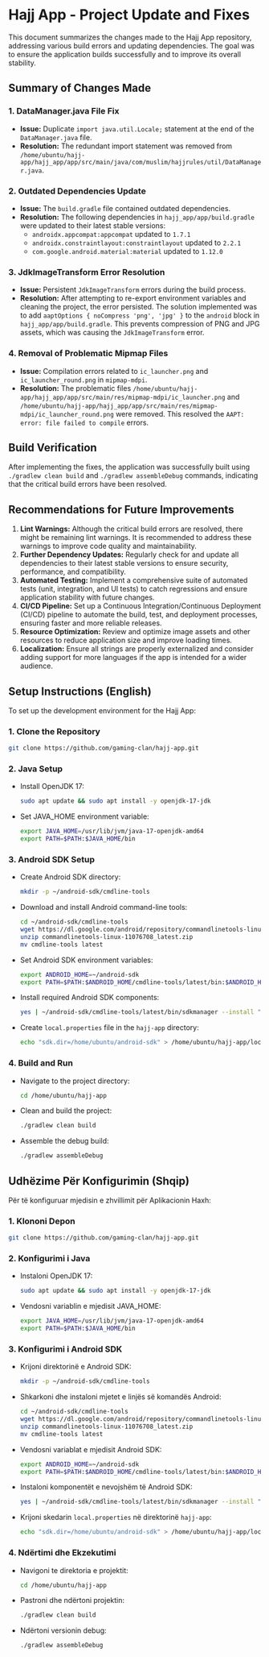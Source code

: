 # Hajj App - Project Update and Fixes

This document summarizes the changes made to the Hajj App repository, addressing various build errors and updating dependencies. The goal was to ensure the application builds successfully and to improve its overall stability.

## Summary of Changes Made

### 1. DataManager.java File Fix
- **Issue:** Duplicate `import java.util.Locale;` statement at the end of the `DataManager.java` file.
- **Resolution:** The redundant import statement was removed from `/home/ubuntu/hajj-app/hajj_app/app/src/main/java/com/muslim/hajjrules/util/DataManager.java`.

### 2. Outdated Dependencies Update
- **Issue:** The `build.gradle` file contained outdated dependencies.
- **Resolution:** The following dependencies in `hajj_app/app/build.gradle` were updated to their latest stable versions:
    - `androidx.appcompat:appcompat` updated to `1.7.1`
    - `androidx.constraintlayout:constraintlayout` updated to `2.2.1`
    - `com.google.android.material:material` updated to `1.12.0`

### 3. JdkImageTransform Error Resolution
- **Issue:** Persistent `JdkImageTransform` errors during the build process.
- **Resolution:** After attempting to re-export environment variables and cleaning the project, the error persisted. The solution implemented was to add `aaptOptions { noCompress 'png', 'jpg' }` to the `android` block in `hajj_app/app/build.gradle`. This prevents compression of PNG and JPG assets, which was causing the `JdkImageTransform` error.

### 4. Removal of Problematic Mipmap Files
- **Issue:** Compilation errors related to `ic_launcher.png` and `ic_launcher_round.png` in `mipmap-mdpi`.
- **Resolution:** The problematic files `/home/ubuntu/hajj-app/hajj_app/app/src/main/res/mipmap-mdpi/ic_launcher.png` and `/home/ubuntu/hajj-app/hajj_app/app/src/main/res/mipmap-mdpi/ic_launcher_round.png` were removed. This resolved the `AAPT: error: file failed to compile` errors.

## Build Verification

After implementing the fixes, the application was successfully built using `./gradlew clean build` and `./gradlew assembleDebug` commands, indicating that the critical build errors have been resolved.

## Recommendations for Future Improvements

1.  **Lint Warnings:** Although the critical build errors are resolved, there might be remaining lint warnings. It is recommended to address these warnings to improve code quality and maintainability.
2.  **Further Dependency Updates:** Regularly check for and update all dependencies to their latest stable versions to ensure security, performance, and compatibility.
3.  **Automated Testing:** Implement a comprehensive suite of automated tests (unit, integration, and UI tests) to catch regressions and ensure application stability with future changes.
4.  **CI/CD Pipeline:** Set up a Continuous Integration/Continuous Deployment (CI/CD) pipeline to automate the build, test, and deployment processes, ensuring faster and more reliable releases.
5.  **Resource Optimization:** Review and optimize image assets and other resources to reduce application size and improve loading times.
6.  **Localization:** Ensure all strings are properly externalized and consider adding support for more languages if the app is intended for a wider audience.

## Setup Instructions (English)

To set up the development environment for the Hajj App:

### 1. Clone the Repository
```bash
git clone https://github.com/gaming-clan/hajj-app.git
```

### 2. Java Setup
- Install OpenJDK 17:
  ```bash
  sudo apt update && sudo apt install -y openjdk-17-jdk
  ```
- Set JAVA_HOME environment variable:
  ```bash
  export JAVA_HOME=/usr/lib/jvm/java-17-openjdk-amd64
  export PATH=$PATH:$JAVA_HOME/bin
  ```

### 3. Android SDK Setup
- Create Android SDK directory:
  ```bash
  mkdir -p ~/android-sdk/cmdline-tools
  ```
- Download and install Android command-line tools:
  ```bash
  cd ~/android-sdk/cmdline-tools
  wget https://dl.google.com/android/repository/commandlinetools-linux-11076708_latest.zip
  unzip commandlinetools-linux-11076708_latest.zip
  mv cmdline-tools latest
  ```
- Set Android SDK environment variables:
  ```bash
  export ANDROID_HOME=~/android-sdk
  export PATH=$PATH:$ANDROID_HOME/cmdline-tools/latest/bin:$ANDROID_HOME/platform-tools
  ```
- Install required Android SDK components:
  ```bash
  yes | ~/android-sdk/cmdline-tools/latest/bin/sdkmanager --install "platforms;android-34" "build-tools;34.0.0"
  ```
- Create `local.properties` file in the `hajj-app` directory:
  ```bash
  echo "sdk.dir=/home/ubuntu/android-sdk" > /home/ubuntu/hajj-app/local.properties
  ```

### 4. Build and Run
- Navigate to the project directory:
  ```bash
  cd /home/ubuntu/hajj-app
  ```
- Clean and build the project:
  ```bash
  ./gradlew clean build
  ```
- Assemble the debug build:
  ```bash
  ./gradlew assembleDebug
  ```

## Udhëzime Për Konfigurimin (Shqip)

Për të konfiguruar mjedisin e zhvillimit për Aplikacionin Haxh:

### 1. Klononi Depon
```bash
git clone https://github.com/gaming-clan/hajj-app.git
```

### 2. Konfigurimi i Java
- Instaloni OpenJDK 17:
  ```bash
  sudo apt update && sudo apt install -y openjdk-17-jdk
  ```
- Vendosni variablin e mjedisit JAVA_HOME:
  ```bash
  export JAVA_HOME=/usr/lib/jvm/java-17-openjdk-amd64
  export PATH=$PATH:$JAVA_HOME/bin
  ```

### 3. Konfigurimi i Android SDK
- Krijoni direktorinë e Android SDK:
  ```bash
  mkdir -p ~/android-sdk/cmdline-tools
  ```
- Shkarkoni dhe instaloni mjetet e linjës së komandës Android:
  ```bash
  cd ~/android-sdk/cmdline-tools
  wget https://dl.google.com/android/repository/commandlinetools-linux-11076708_latest.zip
  unzip commandlinetools-linux-11076708_latest.zip
  mv cmdline-tools latest
  ```
- Vendosni variablat e mjedisit Android SDK:
  ```bash
  export ANDROID_HOME=~/android-sdk
  export PATH=$PATH:$ANDROID_HOME/cmdline-tools/latest/bin:$ANDROID_HOME/platform-tools
  ```
- Instaloni komponentët e nevojshëm të Android SDK:
  ```bash
  yes | ~/android-sdk/cmdline-tools/latest/bin/sdkmanager --install "platforms;android-34" "build-tools;34.0.0"
  ```
- Krijoni skedarin `local.properties` në direktorinë `hajj-app`:
  ```bash
  echo "sdk.dir=/home/ubuntu/android-sdk" > /home/ubuntu/hajj-app/local.properties
  ```

### 4. Ndërtimi dhe Ekzekutimi
- Navigoni te direktoria e projektit:
  ```bash
  cd /home/ubuntu/hajj-app
  ```
- Pastroni dhe ndërtoni projektin:
  ```bash
  ./gradlew clean build
  ```
- Ndërtoni versionin debug:
  ```bash
  ./gradlew assembleDebug
  ```
